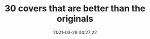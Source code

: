 ---
date: 2021-03-28 04:27:22
link:
  source: pocket
  source_url: https://getpocket.com
  text: 30 covers that are better than the originals
  url: https://www.nme.com/photos/30-covers-that-are-better-than-the-originals-1405281
source: pocket
syndicated:
- type: pocket
  url: https://www.nme.com/photos/30-covers-that-are-better-than-the-originals-1405281
- type: mastodon
  url: https://mastodon.technology/users/roytang/statuses/105965539491632474
- type: twitter
  url: https://twitter.com/roytang/statuses/1376028839655079940/
title: 30 covers that are better than the originals
---